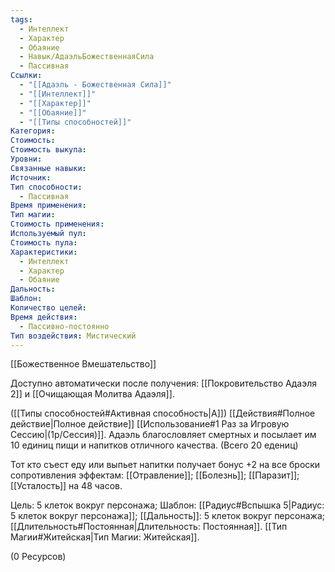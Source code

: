 ```yaml
---
tags:
  - Интеллект
  - Характер
  - Обаяние
  - Навык/АдаэльБожественнаяСила
  - Пассивная
Ссылки:
  - "[[Адаэль - Божественная Сила]]"
  - "[[Интеллект]]"
  - "[[Характер]]"
  - "[[Обаяние]]"
  - "[[Типы способностей]]"
Категория: 
Стоимость: 
Стоимость выкупа: 
Уровни: 
Связанные навыки: 
Источник: 
Тип способности:
  - Пассивная
Время применения: 
Тип магии: 
Стоимость применения: 
Используемый пул: 
Стоимость пула: 
Характеристики:
  - Интеллект
  - Характер
  - Обаяние
Дальность: 
Шаблон: 
Количество целей: 
Время действия:
  - Пассивно-постоянно
Тип воздействия: Мистический
---
```

[[Божественное Вмешательство]]

Доступно автоматически после получения: [[Покровительство Адаэля 2]] и [[Очищающая Молитва Адаэля]].

([[Типы способностей#Активная способность|А]]) [[Действия#Полное действие|Полное действие]] [[Использование#1 Раз за Игровую Сессию|(1р/Сессия)]]. Адаэль благословляет смертных и посылает им 10 единиц пищи и напитков отличного качества. (Всего 20 едениц)

Тот кто съест еду или выпьет напитки получает бонус +2 на все броски сопротивления эффектам: [[Отравление]]; [[Болезнь]]; [[Паразит]]; [[Усталость]] на 48 часов. 

Цель: 5 клеток вокруг персонажа; Шаблон: [[Радиус#Вспышка 5|Радиус: 5 клеток вокруг персонажа]]; [[Дальность]]: 5 клеток вокруг персонажа; [[Длительность#Постоянная|Длительность: Постоянная]].  [[Тип Магии#Житейская|Тип Магии: Житейская]].

(0 Ресурсов)

